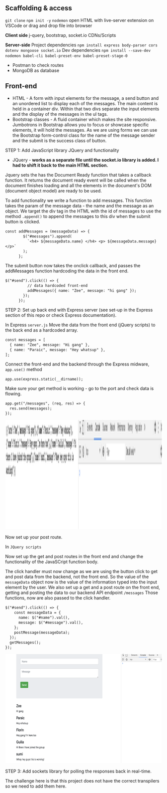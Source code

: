 ## Scaffolding & access

`git clone`
`npm init -y`
`nodemon`
open HTML with live-server extension on VSCode or drag and drop file into browser

**Client side**
j-query, bootstrap, socket.io CDNs/Scripts

**Server-side**
Project dependencies
`npm install express body-parser cors dotenv mongoose socket.io`
Dev dependencies
`npm install --save-dev nodemon babel-cli babel-preset-env babel-preset-stage-0`

- Postman to check routes
- MongoDB as database

## Front-end

- HTML - A form with input elements for the message, a send button and an unordered list to display each of the messages. The main content is held in a container div. Within that two divs separate the input elements and the display of the messages in the ul tags.
- Bootstrap classes - A fluid container which makes the site responsive. Jumbotrons in Bootstrap allows you to focus or showcase specific elements, it will hold the messages. As we are using forms we can use the Bootstrap form-control class for the name of the message sender and the submit is the success class of button.

STEP 1: Add JavaScript library JQuery and functionality

- JQuery - **works as a separate file until the socket.io library is added. I had to shift it back to the main HTML section.**

Jquery sets the has the Document Ready function that takes a callback function. It
returns the document ready event will be called when the document finishes loading and all the elements in the document's DOM (document object model) are ready to be used.

To add functionality we write a function to add messages. This function takes the param of the message data - the name and the message as an object. We target the div tag in the HTML with the id of messages to use the method `.append()` to append the messages to this div when the submit button is clicked.

```
const addMessages = (messageData) => {
        $("#messages").append(
          `<h4> ${messageData.name} </h4> <p> ${messageData.message} </p>`
        );
      };
```

The submit button now takes the onclick callback, and passes the addMessages function hardcoding the data in the front end.

```
$("#send").click(() => {
          // data hardcoded front-end
          addMessages({ name: "Zee", message: "hi gang" });
        });
      });
```

STEP 2: Set up back end with Express server (see set-up in the Express section of this repo or check Express documentation).

In Express `server.js` Move the data from the front end (jQuery scripts) to the back end as a hardcoded array.

```
const messages = [
  { name: "Zee", message: "Hi gang" },
  { name: "Paraic", message: "Hey whatsup" },
];
```

Connect the front-end and the backend through the Express midware, `app.use()` method

```
app.use(express.static(__dirname));
```

Make sure your get method is working - go to the port and check data is flowing.

```
app.get("/messages", (req, res) => {
  res.send(messages);
});
```

<img src="/nodeJS-app/assets/data-client-to-server.png" alt="console data flow check" height="350"/>

Now set up your post route.

In `JQuery scripts`

Now set up the get and post routes in the front end and change the functionality of the JavaSCript function body.

The click handler must now change as we are using the button click to get and post data from the backend, not the front end. So the value of the `messageData` object now is the value of the information typed into the input element by the user. We also set up a get and a post route on the front end, getting and posting the data to our backend API endpoint `/messages`
Those functions, now are also passed to the click handler.

```
$("#send").click(() => {
    const messageData = {
      name: $("#name").val(),
      message: $("#message").val(),
    };
    postMessage(messageData);
  });
  getMessages();
});
```

<img src="/nodeJS-app/assets/data-server-to-client.png" alt="server data flow check" height="350"/>

STEP 3: Add sockets library for polling the responses back in real-time.

The challenge here is that this project does not have the correct transpilers so we need to add them here.
